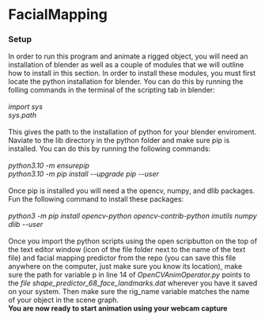 # FacialMapping

### Setup
In order to run this program and animate a rigged object, you will need an installation of blender as well as a couple of modules that we
will outline how to install in this section. In order to install these modules, you must first locate the python installation for blender. You
can do this by running the folling commands in the terminal of the scripting tab in blender:
<br />
<br />
*import sys
<br />
sys.path*
<br />
<br />
This gives the path to the installation of python for your blender enviroment. Naviate to the lib directory in the python folder and make sure
pip is installed. You can do this by running the following commands:
<br />
<br />
*python3.10 -m ensurepip
<br />
python3.10 -m pip install --upgrade pip --user* 
<br />
<br />
Once pip is installed you will need a the opencv, numpy, and dlib packages. Fun the following command to install these packages:
<br />
<br />
*python3 -m pip install opencv-python opencv-contrib-python imutils numpy dlib --user*
<br />
<br />
Once you import the python scripts using the open scripbutton on the top of the text editor window (icon of the file folder next to the name of the text file) and facial mapping predictor from the repo (you can save this file anywhere on the computer, just make sure you know its location), make sure the path for variable p in line 14 of 
*OpenCVAnimOperator.py* points to the *file shape_predictor_68_face_landmarks.dat* wherever you have it saved on your system. Then make sure the 
rig_name variable matches the name of your object in the scene graph.
<br />
**You are now ready to start animation using your webcam capture**
